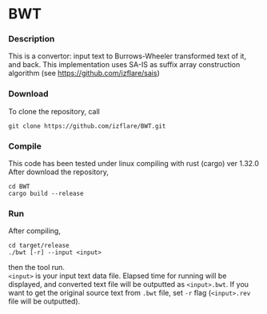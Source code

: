 # BWT

### Description

This is a convertor: input text to Burrows-Wheeler transformed text of it, and back.
This implementation uses SA-IS as suffix array construction algorithm (see https://github.com/izflare/sais)

### Download

To clone the repository, call

```
git clone https://github.com/izflare/BWT.git
```

### Compile

This code has been tested under linux compiling with rust (cargo) ver 1.32.0  
After download the repository, 

```
cd BWT
cargo build --release
```

### Run

After compiling,

```
cd target/release
./bwt [-r] --input <input>
```

then the tool run.  
`<input>` is your input text data file.
Elapsed time for running will be displayed, and converted text file will be outputted as `<input>.bwt`.
If you want to get the original source text from `.bwt` file, set `-r` flag
(`<input>.rev` file will be outputted).

